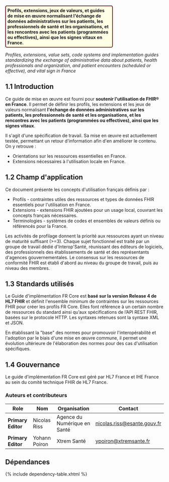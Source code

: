 <p style="padding: 5px; border-radius: 5px; border: 2px solid maroon; background: #ffffe6; width: 65%">
<b>
Profils, extensions, jeux de valeurs, et guides de mise en œuvre normalisant l'échange de données administratives sur les patients, les professionnels de santé et les organisations, et les rencontres avec les patients (programmées ou effectives), ainsi que les signes vitaux en France.
</b><br>

_Profiles, extensions, value sets, code systems and implementation guides standardizing the exchange of administrative data about patients, health professionals and organization, and patient encounters (scheduled or effective), and vital sign in France_

</p>

## 1.1 Introduction

Ce guide de mise en œuvre est fourni pour **soutenir l'utilisation de FHIR® en France**. Il permet de définir les profils, les extensions et les jeux de valeurs normalisant **l'échange de données administratives sur les patients, les professionnels de santé et les organisations, et les rencontres avec les patients (programmées ou effectives), ainsi que les signes vitaux**.

Il s'agit d'une spécification de travail. Sa mise en œuvre est actuellement testée, permettant un retour d'information afin d'en améliorer le contenu. On y retrouve :

* Orientations sur les ressources essentielles en France.
* Extensions nécessaires à l'utilisation locale en France.

## 1.2 Champ d'application

Ce document présente les concepts d'utilisation français définis par :

* Profils - contraintes utiles des ressources et types de données FHIR essentiels pour l'utilisation en France.
* Extensions - extensions FHIR ajoutées pour un usage local, couvrant les concepts français nécessaires.
* Terminologies - systèmes de codes et ensembles de valeurs définis ou référencés pour la France. 

Les activités de profilage donnent la priorité aux ressources ayant un niveau de maturité suffisant (>=3). Chaque sujet fonctionnel est traité par un groupe de travail dédié d'Interop'Santé, réunissant des éditeurs de logiciels, des professionnels des établissements de santé et des représentants d'agences gouvernementales. Le consensus sur les ressources de conformité FHIR est établi d'abord au niveau du groupe de travail, puis au niveau des membres.

## 1.3 Standards utilisés

Le Guide d'implémentation FR Core est **basé sur la version Release 4 de HL7 FHIR** et définit l'ensemble minimum de contraintes sur les ressources FHIR pour créer les profils FR Core. Elles font référence à un certain nombre de ressources du standard ainsi qu’aux spécifications de l’API REST FHIR, basées sur le protocole HTTP. Les syntaxes retenues sont la syntaxe XML et JSON.

En établissant la "base" des normes pour promouvoir l'interopérabilité et l'adoption par le biais d'une mise en œuvre commune, il permet une évolution ultérieure de l'élaboration des normes pour des cas d'utilisation spécifiques.

## 1.4 Gouvernance

Le guide d'implémentation FR Core est géré par HL7 France et IHE France au sein du comité technique FHIR de HL7 France.
### Auteurs et contributeurs

| Role  | Nom           | Organisation | Contact                     |
| --- |---------------|--------------|-----------------------------|
| **Primary Editor** | Nicolas Riss  | Agence du Numérique en Santé  | nicolas.riss@esante.gouv.fr |
| **Primary Editor** | Yohann Poiron | Xtrem Santé  | ypoiron@xtremsante.fr       |


## Dépendances

{% include dependency-table.xhtml %}